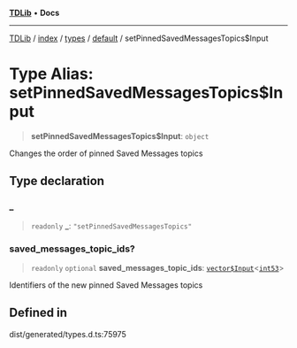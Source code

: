 [**TDLib**](../../../../../../README.md) • **Docs**

***

[TDLib](../../../../../../modules.md) / [index](../../../../../README.md) / [types](../../../README.md) / [default](../README.md) / setPinnedSavedMessagesTopics$Input

# Type Alias: setPinnedSavedMessagesTopics$Input

> **setPinnedSavedMessagesTopics$Input**: `object`

Changes the order of pinned Saved Messages topics

## Type declaration

### \_

> `readonly` **\_**: `"setPinnedSavedMessagesTopics"`

### saved\_messages\_topic\_ids?

> `readonly` `optional` **saved\_messages\_topic\_ids**: [`vector$Input`](vector$Input.md)\<[`int53`](int53-1.md)\>

Identifiers of the new pinned Saved Messages topics

## Defined in

dist/generated/types.d.ts:75975
